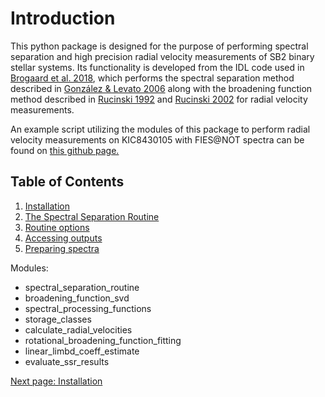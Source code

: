 # Introduction

This python package is designed for the purpose of performing spectral separation and high precision radial velocity measurements of SB2 binary stellar systems. Its functionality is developed from the IDL code used in [Brogaard et al. 2018](https://academic.oup.com/mnras/article/476/3/3729/4833696), which performs the spectral separation method described in [González & Levato 2006](https://www.aanda.org/articles/aa/abs/2006/10/aa3177-05/aa3177-05.html) along with the broadening function method described in [Rucinski 1992](http://astro.utoronto.ca/~rucinski/manscr/CFHT92.pdf) and [Rucinski 2002](http://astro.utoronto.ca/~rucinski/manscr/bin_pub7.pdf) for radial velocity measurements.

An example script utilizing the modules of this package to perform radial velocity measurements on KIC8430105 with FIES@NOT spectra can be found on [this github page.](https://github.com/jsinkbaek/sb2sep/blob/main/test/kic8430105/RV_from_spectra_kic8430105.py)


## Table of Contents
1. [Installation](installation)
2. [The Spectral Separation Routine](quickstart)
3. [Routine options](routine_options)
4. [Accessing outputs](results)
5. [Preparing spectra](preparation)

Modules:

- spectral_separation_routine
- broadening_function_svd
- spectral_processing_functions
- storage_classes
- calculate_radial_velocities
- rotational_broadening_function_fitting
- linear_limbd_coeff_estimate
- evaluate_ssr_results


[Next page: Installation](installation)


